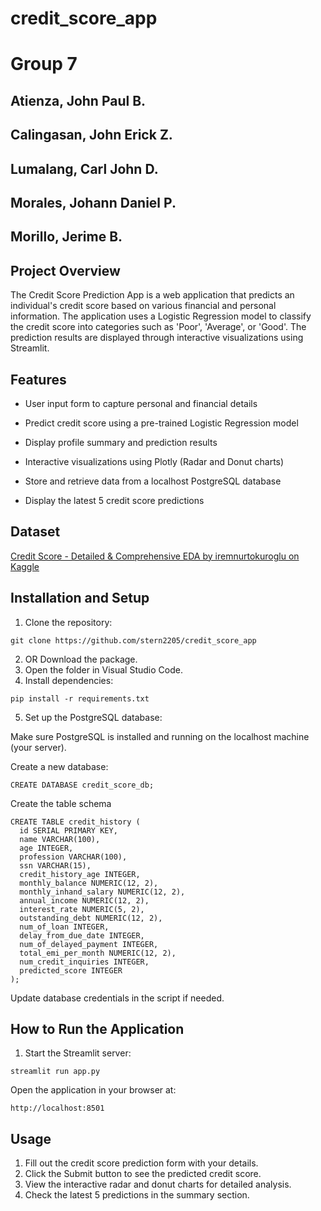 # credit_score_app
# Group 7

## Atienza, John Paul B.
## Calingasan, John Erick Z.
## Lumalang, Carl John D.
## Morales, Johann Daniel P.
## Morillo, Jerime B.

## Project Overview

The Credit Score Prediction App is a web application that predicts an individual's credit score based on various financial and personal information. The application uses a Logistic Regression model to classify the credit score into categories such as 'Poor', 'Average', or 'Good'. The prediction results are displayed through interactive visualizations using Streamlit.

## Features

* User input form to capture personal and financial details

* Predict credit score using a pre-trained Logistic Regression model

* Display profile summary and prediction results

* Interactive visualizations using Plotly (Radar and Donut charts)

* Store and retrieve data from a localhost PostgreSQL database

* Display the latest 5 credit score predictions

## Dataset
[Credit Score - Detailed & Comprehensive EDA by iremnurtokuroglu on Kaggle](https://www.kaggle.com/code/iremnurt)

## Installation and Setup

1. Clone the repository:
```
git clone https://github.com/stern2205/credit_score_app
```
2. OR Download the package.
3. Open the folder in Visual Studio Code.
4. Install dependencies:
```
pip install -r requirements.txt
```
5. Set up the PostgreSQL database:

  Make sure PostgreSQL is installed and running on the localhost machine (your server).

  Create a new database:
  ```
  CREATE DATABASE credit_score_db;
  ```

  Create the table schema
  ```
  CREATE TABLE credit_history (
    id SERIAL PRIMARY KEY,
    name VARCHAR(100),
    age INTEGER,
    profession VARCHAR(100),
    ssn VARCHAR(15),
    credit_history_age INTEGER,
    monthly_balance NUMERIC(12, 2),
    monthly_inhand_salary NUMERIC(12, 2),
    annual_income NUMERIC(12, 2),
    interest_rate NUMERIC(5, 2),
    outstanding_debt NUMERIC(12, 2),
    num_of_loan INTEGER,
    delay_from_due_date INTEGER,
    num_of_delayed_payment INTEGER,
    total_emi_per_month NUMERIC(12, 2),
    num_credit_inquiries INTEGER,
    predicted_score INTEGER
);
  ```

  Update database credentials in the script if needed.

## How to Run the Application

1. Start the Streamlit server:
```
streamlit run app.py
```
Open the application in your browser at:
```
http://localhost:8501
```

## Usage

1. Fill out the credit score prediction form with your details.
2. Click the Submit button to see the predicted credit score.
3. View the interactive radar and donut charts for detailed analysis.
4. Check the latest 5 predictions in the summary section.

